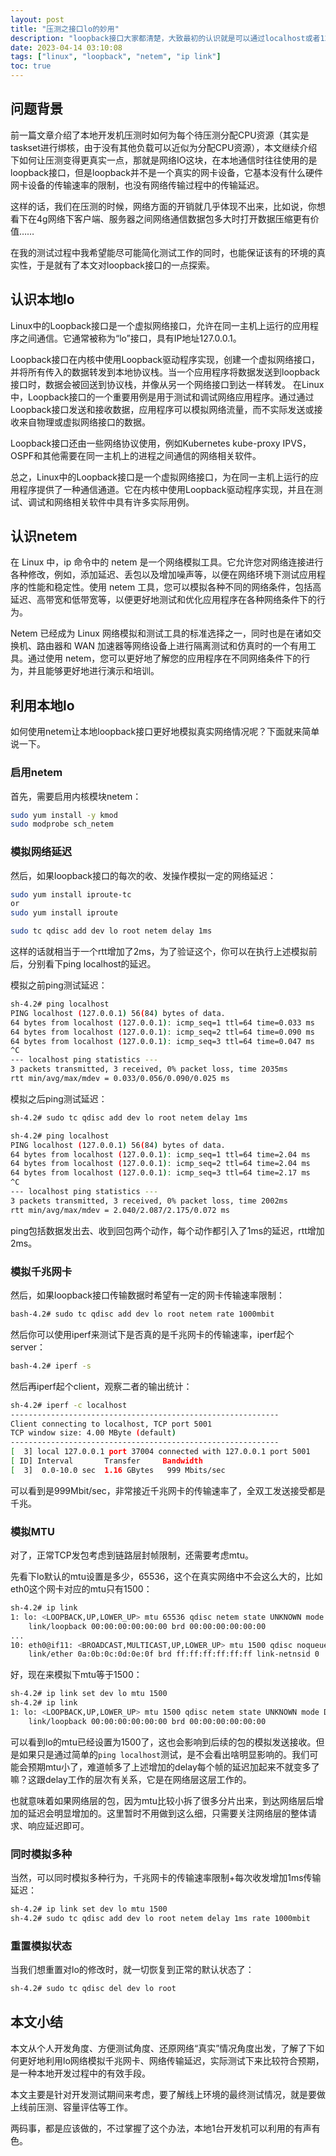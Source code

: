 ```yaml
---
layout: post
title: "压测之接口lo的妙用"
description: "loopback接口大家都清楚，大致最初的认识就是可以通过localhost或者127.0.0.1来访问它，用来测试下网络协议栈是否能正常工作，如ping localhost，或者用来完成本地的服务器开发测试。但是由于它是一个虚拟接口，很多真实NIC存在的一些约束它是没有的，比如传输速率等，再比如网络中的传输时延等……本文结合笔者在日常开发中的一点实践，来进一步讨论下对loopback的妙用。"
date: 2023-04-14 03:10:08
tags: ["linux", "loopback", "netem", "ip link"]
toc: true
---
```


## 问题背景

前一篇文章介绍了本地开发机压测时如何为每个待压测分配CPU资源（其实是taskset进行绑核，由于没有其他负载可以近似为分配CPU资源），本文继续介绍下如何让压测变得更真实一点，那就是网络IO这块，在本地通信时往往使用的是loopback接口，但是loopback并不是一个真实的网卡设备，它基本没有什么硬件网卡设备的传输速率的限制，也没有网络传输过程中的传输延迟。

这样的话，我们在压测的时候，网络方面的开销就几乎体现不出来，比如说，你想看下在4g网络下客户端、服务器之间网络通信数据包多大时打开数据压缩更有价值……

在我的测试过程中我希望能尽可能简化测试工作的同时，也能保证该有的环境的真实性，于是就有了本文对loopback接口的一点探索。

## 认识本地lo

Linux中的Loopback接口是一个虚拟网络接口，允许在同一主机上运行的应用程序之间通信。它通常被称为“lo”接口，具有IP地址127.0.0.1。

Loopback接口在内核中使用Loopback驱动程序实现，创建一个虚拟网络接口，并将所有传入的数据转发到本地协议栈。当一个应用程序将数据发送到loopback接口时，数据会被回送到协议栈，并像从另一个网络接口到达一样转发。 在Linux中，Loopback接口的一个重要用例是用于测试和调试网络应用程序。通过通过Loopback接口发送和接收数据，应用程序可以模拟网络流量，而不实际发送或接收来自物理或虚拟网络接口的数据。

Loopback接口还由一些网络协议使用，例如Kubernetes kube-proxy IPVS，OSPF和其他需要在同一主机上的进程之间通信的网络相关软件。

总之，Linux中的Loopback接口是一个虚拟网络接口，为在同一主机上运行的应用程序提供了一种通信通道。它在内核中使用Loopback驱动程序实现，并且在测试、调试和网络相关软件中具有许多实际用例。

## 认识netem

在 Linux 中，ip 命令中的 netem 是一个网络模拟工具。它允许您对网络连接进行各种修改，例如，添加延迟、丢包以及增加噪声等，以便在网络环境下测试应用程序的性能和稳定性。使用 netem 工具，您可以模拟各种不同的网络条件，包括高延迟、高带宽和低带宽等，以便更好地测试和优化应用程序在各种网络条件下的行为。

Netem 已经成为 Linux 网络模拟和测试工具的标准选择之一，同时也是在诸如交换机、路由器和 WAN 加速器等网络设备上进行隔离测试和仿真时的一个有用工具。通过使用 netem，您可以更好地了解您的应用程序在不同网络条件下的行为，并且能够更好地进行演示和培训。

## 利用本地lo

如何使用netem让本地loopback接口更好地模拟真实网络情况呢？下面就来简单说一下。

### 启用netem

首先，需要启用内核模块netem：

```bash
sudo yum install -y kmod
sudo modprobe sch_netem
```

### 模拟网络延迟

然后，如果loopback接口的每次的收、发操作模拟一定的网络延迟：

```bash
sudo yum install iproute-tc
or
sudo yum install iproute

sudo tc qdisc add dev lo root netem delay 1ms
```

这样的话就相当于一个rtt增加了2ms，为了验证这个，你可以在执行上述模拟前后，分别看下ping localhost的延迟。

模拟之前ping测试延迟：

```bash
sh-4.2# ping localhost
PING localhost (127.0.0.1) 56(84) bytes of data.
64 bytes from localhost (127.0.0.1): icmp_seq=1 ttl=64 time=0.033 ms
64 bytes from localhost (127.0.0.1): icmp_seq=2 ttl=64 time=0.090 ms
64 bytes from localhost (127.0.0.1): icmp_seq=3 ttl=64 time=0.047 ms
^C
--- localhost ping statistics ---
3 packets transmitted, 3 received, 0% packet loss, time 2035ms
rtt min/avg/max/mdev = 0.033/0.056/0.090/0.025 ms
```

模拟之后ping测试延迟：

```bash
sh-4.2# sudo tc qdisc add dev lo root netem delay 1ms

sh-4.2# ping localhost
PING localhost (127.0.0.1) 56(84) bytes of data.
64 bytes from localhost (127.0.0.1): icmp_seq=1 ttl=64 time=2.04 ms
64 bytes from localhost (127.0.0.1): icmp_seq=2 ttl=64 time=2.04 ms
64 bytes from localhost (127.0.0.1): icmp_seq=3 ttl=64 time=2.17 ms
^C
--- localhost ping statistics ---
3 packets transmitted, 3 received, 0% packet loss, time 2002ms
rtt min/avg/max/mdev = 2.040/2.087/2.175/0.072 ms
```

ping包括数据发出去、收到回包两个动作，每个动作都引入了1ms的延迟，rtt增加2ms。

### 模拟千兆网卡

然后，如果loopback接口传输数据时希望有一定的网卡传输速率限制：

```bash
bash-4.2# sudo tc qdisc add dev lo root netem rate 1000mbit
```

然后你可以使用iperf来测试下是否真的是千兆网卡的传输速率，iperf起个server：

```bash
bash-4.2# iperf -s
```

然后再iperf起个client，观察二者的输出统计：

```bash
sh-4.2# iperf -c localhost
------------------------------------------------------------
Client connecting to localhost, TCP port 5001
TCP window size: 4.00 MByte (default)
------------------------------------------------------------
[  3] local 127.0.0.1 port 37004 connected with 127.0.0.1 port 5001
[ ID] Interval       Transfer     Bandwidth
[  3]  0.0-10.0 sec  1.16 GBytes   999 Mbits/sec
```

可以看到是999Mbit/sec，非常接近千兆网卡的传输速率了，全双工发送接受都是千兆。

### 模拟MTU

对了，正常TCP发包考虑到链路层封帧限制，还需要考虑mtu。

先看下lo默认的mtu设置是多少，65536，这个在真实网络中不会这么大的，比如eth0这个网卡对应的mtu只有1500：

```bash
sh-4.2# ip link
1: lo: <LOOPBACK,UP,LOWER_UP> mtu 65536 qdisc netem state UNKNOWN mode DEFAULT group default qlen 1000
    link/loopback 00:00:00:00:00:00 brd 00:00:00:00:00:00
...
10: eth0@if11: <BROADCAST,MULTICAST,UP,LOWER_UP> mtu 1500 qdisc noqueue state UP mode DEFAULT group default 
    link/ether 0a:0b:0c:0d:0e:0f brd ff:ff:ff:ff:ff:ff link-netnsid 0
```

好，现在来模拟下mtu等于1500：

```bash
sh-4.2# ip link set dev lo mtu 1500
sh-4.2# ip link
1: lo: <LOOPBACK,UP,LOWER_UP> mtu 1500 qdisc netem state UNKNOWN mode DEFAULT group default qlen 1000
    link/loopback 00:00:00:00:00:00 brd 00:00:00:00:00:00
```

可以看到lo的mtu已经设置为1500了，这也会影响到后续的包的模拟发送接收。但是如果只是通过简单的`ping localhost`测试，是不会看出啥明显影响的。我们可能会预期mtu小了，难道帧多了上述增加的delay每个帧的延迟加起来不就变多了嘛？这跟delay工作的层次有关系，它是在网络层这层工作的。

也就意味着如果网络层的包，因为mtu比较小拆了很多分片出来，到达网络层后增加的延迟会明显增加的。这里暂时不用做到这么细，只需要关注网络层的整体请求、响应延迟即可。

### 同时模拟多种

当然，可以同时模拟多种行为，千兆网卡的传输速率限制+每次收发增加1ms传输延迟：

```bash
sh-4.2# ip link set dev lo mtu 1500
sh-4.2# sudo tc qdisc add dev lo root netem delay 1ms rate 1000mbit
```

### 重置模拟状态

当我们想重置对lo的修改时，就一切恢复到正常的默认状态了：

```bash
sh-4.2# sudo tc qdisc del dev lo root
```

## 本文小结

本文从个人开发角度、方便测试角度、还原网络“真实”情况角度出发，了解了下如何更好地利用lo网络模拟千兆网卡、网络传输延迟，实际测试下来比较符合预期，是一种本地开发过程中的有效手段。

本文主要是针对开发测试期间来考虑，要了解线上环境的最终测试情况，就是要做上线前压测、容量评估等工作。

两码事，都是应该做的，不过掌握了这个办法，本地1台开发机可以利用的有声有色。
